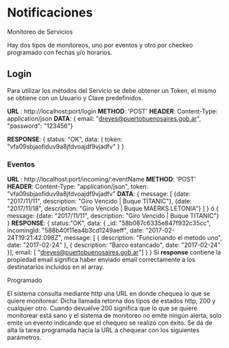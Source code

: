 # Notificaciones
Monitoreo de Servicios

Hay dos tipos de monitoreos, uno por eventos y otro por checkeo programado con fechas y/o horarios.

## Login

Para utilizar los métodos del Servicio se debe obtener un Token, el mismo se obtiene con un Usuario y Clave predefinidos.

**URL** : http://localhost:port/login
**METHOD**: 'POST'
**HEADER**: 
    Content-Type: application/json
**DATA**: { email: "dreyes@puertobuenosaires.gob.ar", "password": "123456"}

**RESPONSE**: { 
                status: "OK", 
                data: {
                        token: "vfa09sbjaofiduv9a8jfdvoajdf9vjadfv"
                }
              }

### Eventos

**URL** : http://localhost:port/incoming/:eventName
**METHOD**: 'POST'
**HEADER**: 
    Content-Type: "application/json",
    token: "vfa09sbjaofiduv9a8jfdvoajdf9vjadfv"
**DATA**: 
        {
                message: [
                        {date: "2017/11/11", description: "Giro Vencido | Buque TITANIC"},
                        {date: "2017/11/18", description: "Giro Vencido | Buque MAERKS LETONIA"}
                        ]
        }
        ó
        {
                message: {date: "2017/11/11", description: "Giro Vencido | Buque TITANIC"}
        }
**RESPONSE**: {
                status:"OK",
                data: {
                        _id: "58b087c6335e847f932c35cc",
                        incomingId: "588b40f11ea4b3cd1249aeff",
                        date: "2017-02-24T19:21:42.098Z",
                        message: [
                                { description: "Funcionando el metodo uno",
                                  date: "2017-02-24"
                                },
                                { description: "Barco estancado",
                                  date: "2017-02-24"
                                }],
                        email: [ "dreyes@puertobuenosaires.gob.ar"]
                       }
                }
Si **response** contiene la propiedad email significa haber enviado email correctamente a los destinatarios incluidos en el array.


Programado

El sistema consulta mediante http una URL en donde chequea lo que se quiere monitorear. Dicha llamada retorna dos tipos de estados http, 200 y cualquier otro.
Cuando devuelve 200 significa que lo que se quiere monitorear está sano y el sistema de monitoreo no emite ningún alerta, solo emite un evento indicando que el 
chequeo se realizó con éxito.
Se dá de alta la tarea programada hacia la URL a chequear con los siguientes parámetros.

